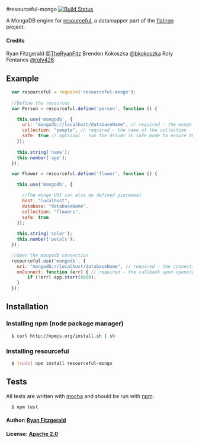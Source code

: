 #resourceful-mongo [![Build Status](https://secure.travis-ci.org/codebrew/resourceful-mongo.png)](http://travis-ci.org/codebrew/resourceful-mongo)

A MongoDB engine for [resourceful](https://github.com/flatiron/resourceful/), a datamapper part of the [flatiron](https://github.com/flatiron/) project.

#### Credits

Ryan Fitzgerald [@TheRyanFitz](http://twitter.com/#!/TheRyanFitz)
Brenden Kokoszka [@bkokoszka](http://twitter.com/#!/bkokoszka)
Roly Fentanes [@roly426](http://twitter.com/#!/roly426)

## Example

``` js
  var resourceful = require('resourceful-mongo');
  
  //Define the resources
  var Person = resourceful.define('person', function () {

    this.use('mongodb', {
      uri: "mongodb://localhost/databaseName", // required - the mongo URI of the database
      collection: "people", // required - the name of the collection
      safe: true // optional - run the driver in safe mode to ensure that the update succeeded. Defaults to false
    });
    
    this.string('name');
    this.number('age');
  });

  var Flower = resourceful.define('flower', function () {

    this.use('mongodb', {

      //The mongo URI can also be defined piecemeal
      host: "localhost", 
      database: "databaseName",
      collection: "flowers",
      safe: true 
    });
    
    this.string('color');
    this.number('petals');
  });

  //Open the mongodb connection
  resourceful.use('mongodb', {
    uri: "mongodb://localhost/databaseName", // required - the connection to be opened
    onConnect: function (err) { // required - the callback upon opening the database connection
        if (!err) app.start(8000);
    }
  });
```

## Installation

### Installing npm (node package manager)
``` bash
  $ curl http://npmjs.org/install.sh | sh
```

### Installing resourceful
``` bash 
  $ [sudo] npm install resourceful-mongo
```

## Tests
All tests are written with [mocha][0] and should be run with [npm][1]:

``` bash
  $ npm test
```

#### Author: [Ryan Fitzgerald](http://twitter.com/#!/TheRyanFitz)
#### License: [Apache 2.0](http://www.apache.org/licenses/LICENSE-2.0)

[0]: http://visionmedia.github.com/mocha/
[1]: http://npmjs.org
